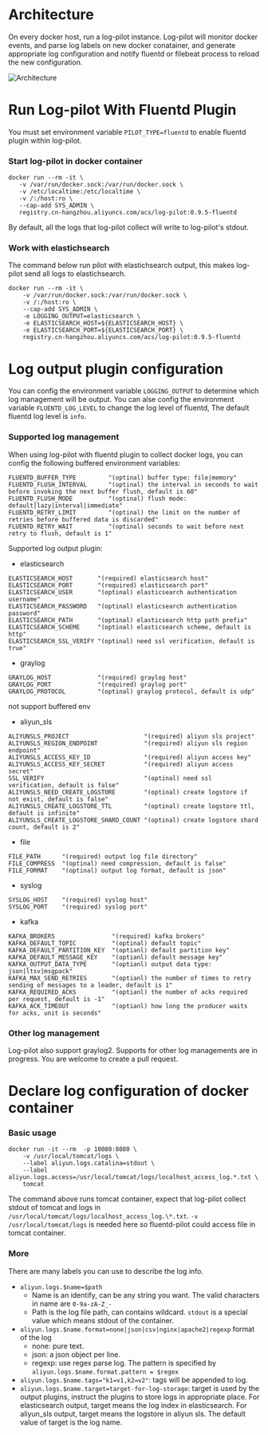 Architecture
============

On every docker host, run a log-pilot instance. Log-pilot will monitor docker events, and parse log labels on new docker conatainer, and generate appropriate log configuration and notify fluentd or filebeat process to reload the new configuration.

![Architecture](architecture.png)

Run Log-pilot With Fluentd Plugin
=================================

You must set environment variable ```PILOT_TYPE=fluentd``` to enable fluentd plugin within log-pilot.

### Start log-pilot in docker container

```
docker run --rm -it \
   -v /var/run/docker.sock:/var/run/docker.sock \
   -v /etc/localtime:/etc/localtime \
   -v /:/host:ro \
   --cap-add SYS_ADMIN \
   registry.cn-hangzhou.aliyuncs.com/acs/log-pilot:0.9.5-fluentd
```

By default, all the logs that log-pilot collect will write to log-pilot's stdout. 

### Work with elastichsearch

The command below run pilot with elastichsearch output, this makes log-pilot send all logs to elastichsearch.

```
docker run --rm -it \
    -v /var/run/docker.sock:/var/run/docker.sock \
    -v /:/host:ro \
    --cap-add SYS_ADMIN \
    -e LOGGING_OUTPUT=elasticsearch \
    -e ELASTICSEARCH_HOST=${ELASTICSEARCH_HOST} \
    -e ELASTICSEARCH_PORT=${ELASTICSEARCH_PORT} \
    registry.cn-hangzhou.aliyuncs.com/acs/log-pilot:0.9.5-fluentd
```

Log output plugin configuration
===============================

You can config the environment variable ```LOGGING_OUTPUT``` to determine which log management will be output. You can alse config the environment variable ```FLUENTD_LOG_LEVEL``` to change the log level of fluentd, The default fluentd log level is ```info```.

### Supported log management

When using log-pilot with fluentd plugin to collect docker logs, you can config the following buffered environment variables:

```
FLUENTD_BUFFER_TYPE         "(optinal) buffer type: file|memory"
FLUENTD_FLUSH_INTERVAL      "(optinal) the interval in seconds to wait before invoking the next buffer flush, default is 60"
FLUENTD_FLUSH_MODE          "(optinal) flush mode: default|lazy|interval|immediate"
FLUENTD_RETRY_LIMIT         "(optinal) the limit on the number of retries before buffered data is discarded"
FLUENTD_RETRY_WAIT          "(optinal) seconds to wait before next retry to flush, default is 1"
```

Supported log output plugin:

- elasticsearch

```
ELASTICSEARCH_HOST       "(required) elasticsearch host"
ELASTICSEARCH_PORT       "(required) elasticsearch port"
ELASTICSEARCH_USER       "(optinal) elasticsearch authentication username"
ELASTICSEARCH_PASSWORD   "(optinal) elasticsearch authentication password"
ELASTICSEARCH_PATH       "(optinal) elasticsearch http path prefix"
ELASTICSEARCH_SCHEME     "(optinal) elasticsearch scheme, default is http"
ELASTICSEARCH_SSL_VERIFY "(optinal) need ssl verification, default is true"
```

- graylog

```
GRAYLOG_HOST             "(required) graylog host"
GRAYLOG_PORT             "(required) graylog port"
GRAYLOG_PROTOCOL         "(optinal) graylog protocol, default is udp"
```

not support buffered env

- aliyun_sls

```
ALIYUNSLS_PROJECT                     "(required) aliyun sls project"
ALIYUNSLS_REGION_ENDPOINT             "(required) aliyun sls region endpoint"
ALIYUNSLS_ACCESS_KEY_ID               "(required) aliyun access key"
ALIYUNSLS_ACCESS_KEY_SECRET           "(required) aliyun access secret"
SSL_VERIFY                            "(optinal) need ssl verification, default is false"
ALIYUNSLS_NEED_CREATE_LOGSTORE        "(optinal) create logstore if not exist, default is false"
ALIYUNSLS_CREATE_LOGSTORE_TTL         "(optinal) create logstore ttl, default is infinite"
ALIYUNSLS_CREATE_LOGSTORE_SHARD_COUNT "(optinal) create logstore shard count, default is 2"
```

- file

```
FILE_PATH      "(required) output log file directory"
FILE_COMPRESS  "(optinal) need compression, default is false"
FILE_FORMAT    "(optinal) output log format, default is json"
```

- syslog

```
SYSLOG_HOST    "(required) syslog host"
SYSLOG_PORT    "(required) syslog port"
```

- kafka

```
KAFKA_BROKERS                "(required) kafka brokers"
KAFKA_DEFAULT_TOPIC          "(optinal) default topic"
KAFKA_DEFAULT_PARTITION_KEY  "(optianl) default partition key"
KAFKA_DEFAULT_MESSAGE_KEY    "(optianl) default message key"
KAFKA_OUTPUT_DATA_TYPE       "(optianl) output data type: json|ltsv|msgpack"
KAFKA_MAX_SEND_RETRIES       "(optianl) the number of times to retry sending of messages to a leader, default is 1"
KAFKA_REQUIRED_ACKS          "(optianl) the number of acks required per request, default is -1"
KAFKA_ACK_TIMEOUT            "(optianl) how long the producer waits for acks, unit is seconds"
```

### Other log management

Log-pilot also support graylog2. Supports for other log managements are in progress. You are welcome to create a pull request.

Declare log configuration of docker container
=============================================

### Basic usage

```
docker run -it --rm  -p 10080:8080 \
    -v /usr/local/tomcat/logs \
    --label aliyun.logs.catalina=stdout \
    --label aliyun.logs.access=/usr/local/tomcat/logs/localhost_access_log.*.txt \
    tomcat
```

The command above runs tomcat container, expect that log-pilot collect stdout of tomcat and logs in `/usr/local/tomcat/logs/localhost_access_log.\*.txt`. `-v /usr/local/tomcat/logs` is needed here so fluentd-pilot could access file in tomcat container.

### More

There are many labels you can use to describe the log info. 

- `aliyun.logs.$name=$path`
    - Name is an identify, can be any string you want. The valid characters in name are `0-9a-zA-Z_-`
    - Path is the log file path, can contains wildcard. `stdout` is a special value which means stdout of the container.
- `aliyun.logs.$name.format=none|json|csv|nginx|apache2|regexp` format of the log
    - none: pure text.
    - json: a json object per line.
    - regexp: use regex parse log. The pattern is specified by `aliyun.logs.$name.format.pattern = $regex`
- `aliyun.logs.$name.tags="k1=v1,k2=v2"`: tags will be appended to log. 
- `aliyun.logs.$name.target=target-for-log-storage`: target is used by the output plugins, instruct the plugins to store
logs in appropriate place. For elasticsearch output, target means the log index in elasticsearch. For aliyun_sls output,
target means the logstore in aliyun sls. The default value of target is the log name.
